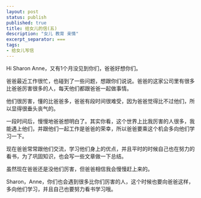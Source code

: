 ```yaml
---
layout: post
status: publish
published: true
title: 给女儿的信(五) 
description: "女儿 教育 亲情"
excerpt_separator: ===
tags:
- 给女儿写信
---
```


Hi Sharon Anne，又有1个月没见到你们，爸爸好想你们。

爸爸最近工作很忙，也碰到了一些问题，想跟你们说说。爸爸的这家公司里有很多比爸爸厉害很多的人，每天他们都跟爸爸一起做事情。

他们很厉害，懂的比爸爸多，爸爸有段时间很难受，因为爸爸觉得比不过他们，所以显得很垂头丧气的。

一段时间后，慢慢地爸爸想明白了。其实你看，这个世界上比我厉害的人很多，我能遇上他们，并跟他们一起工作是爸爸的荣幸，所以爸爸要乘这个机会多向他们学习一下。

现在爸爸常常跟他们交流，学习他们身上的优点，并且平时的时候自己也在努力的看书，为了巩固知识，也会写一些文章做一下总结。

虽然现在爸爸还是没他们厉害，但爸爸相信我会慢慢赶上来的。

Sharon，Anne，你们也会遇到很多比你们厉害的人，这个时候也要向爸爸这样，多向他们学习，并且自己也要努力看书学习哦。

